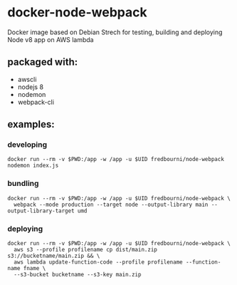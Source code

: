 # docker-node-webpack
Docker image based on Debian Strech for testing, building and deploying Node v8 app on AWS lambda

## packaged with:

- awscli
- nodejs 8
- nodemon
- webpack-cli

## examples:

### developing

```
docker run --rm -v $PWD:/app -w /app -u $UID fredbourni/node-webpack nodemon index.js
```

### bundling

```
docker run --rm -v $PWD:/app -w /app -u $UID fredbourni/node-webpack \
  webpack --mode production --target node --output-library main --output-library-target umd
```

### deploying

```
docker run --rm -v $PWD:/app -w /app -u $UID fredbourni/node-webpack \
  aws s3 --profile profilename cp dist/main.zip  s3://bucketname/main.zip && \
  aws lambda update-function-code --profile profilename --function-name fname \
  --s3-bucket bucketname --s3-key main.zip
```
